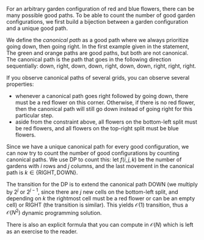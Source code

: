 For an arbitrary garden configuration of red and blue flowers, there can be many possible good paths. To be able to count the number of good garden configurations, we first build a bijection between a garden configuration and a unique good path.

We define the _canonical path_ as a good path where we always prioritize going down, then going right. In the first example given in the statement, The green and orange paths are good paths, but both are not canonical. The canonical path is the path that goes in the following direction sequentially: down, right, down, down, right, down, down, right, right, right.

If you observe canonical paths of several grids, you can observe several properties:

- whenever a canonical path goes right followed by going down, there must be a red flower on this corner. Otherwise, if there is no red flower, then the canonical path will still go down instead of going right for this particular step.
- aside from the constraint above, all flowers on the bottom-left split must be red flowers, and all flowers on the top-right split must be blue flowers.

Since we have a unique canonical path for every good configuration, we can now try to count the number of good configurations by counting canonical paths. We use DP to count this: let $f(i, j, k)$ be the number of gardens with $i$ rows and $j$ columns, and the last movement in the canonical path is $k \in \{\text{RIGHT}, \text{DOWN}\}$.

The transition for the DP is to extend the canonical path DOWN (we multiply by $2^j$ or $2^{j - 1}$, since there are $j$ new cells on the bottom-left split, and depending on $k$ the rightmost cell must be a red flower or can be an empty cell) or RIGHT (the transition is similar). This yields $\mathcal{O}(1)$ transition, thus a $\mathcal{O}(N^2)$ dynamic programming solution.

There is also an explicit formula that you can compute in $\mathcal{O}(N)$ which is left as an exercise to the reader.
